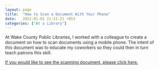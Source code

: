 ```yaml
---
layout: page
title:  "How to Scan a Document With Your Phone"
date:   2022-01-01 21:21:21 +053
categories: ["At a Library"]
---
```


At Wake County Public Libraries, I worked with a colleague to create a document on how to scan documents using a mobile phone. The intent of this document was to educate my coworkers so they could then in turn teach patrons this skill. 

[If you would like to see the scanning document, please click here.]({{cdunefsky.github.io}}/assets/docs/WCPLscanningdocument.pdf)

